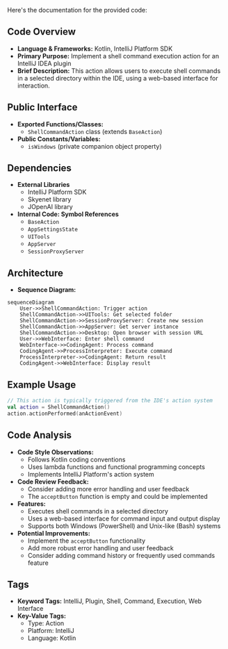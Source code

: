 Here's the documentation for the provided code:

## Code Overview
- **Language & Frameworks:** Kotlin, IntelliJ Platform SDK
- **Primary Purpose:** Implement a shell command execution action for an IntelliJ IDEA plugin
- **Brief Description:** This action allows users to execute shell commands in a selected directory within the IDE, using a web-based interface for interaction.

## Public Interface
- **Exported Functions/Classes:** 
  - `ShellCommandAction` class (extends `BaseAction`)
- **Public Constants/Variables:**
  - `isWindows` (private companion object property)

## Dependencies
- **External Libraries**
  - IntelliJ Platform SDK
  - Skyenet library
  - JOpenAI library
- **Internal Code: Symbol References**
  - `BaseAction`
  - `AppSettingsState`
  - `UITools`
  - `AppServer`
  - `SessionProxyServer`

## Architecture
- **Sequence Diagram:**
```mermaid
sequenceDiagram
    User->>ShellCommandAction: Trigger action
    ShellCommandAction->>UITools: Get selected folder
    ShellCommandAction->>SessionProxyServer: Create new session
    ShellCommandAction->>AppServer: Get server instance
    ShellCommandAction->>Desktop: Open browser with session URL
    User->>WebInterface: Enter shell command
    WebInterface->>CodingAgent: Process command
    CodingAgent->>ProcessInterpreter: Execute command
    ProcessInterpreter->>CodingAgent: Return result
    CodingAgent->>WebInterface: Display result
```

## Example Usage
```kotlin
// This action is typically triggered from the IDE's action system
val action = ShellCommandAction()
action.actionPerformed(anActionEvent)
```

## Code Analysis
- **Code Style Observations:**
  - Follows Kotlin coding conventions
  - Uses lambda functions and functional programming concepts
  - Implements IntelliJ Platform's action system
- **Code Review Feedback:**
  - Consider adding more error handling and user feedback
  - The `acceptButton` function is empty and could be implemented
- **Features:**
  - Executes shell commands in a selected directory
  - Uses a web-based interface for command input and output display
  - Supports both Windows (PowerShell) and Unix-like (Bash) systems
- **Potential Improvements:**
  - Implement the `acceptButton` functionality
  - Add more robust error handling and user feedback
  - Consider adding command history or frequently used commands feature

## Tags
- **Keyword Tags:** IntelliJ, Plugin, Shell, Command, Execution, Web Interface
- **Key-Value Tags:**
  - Type: Action
  - Platform: IntelliJ
  - Language: Kotlin